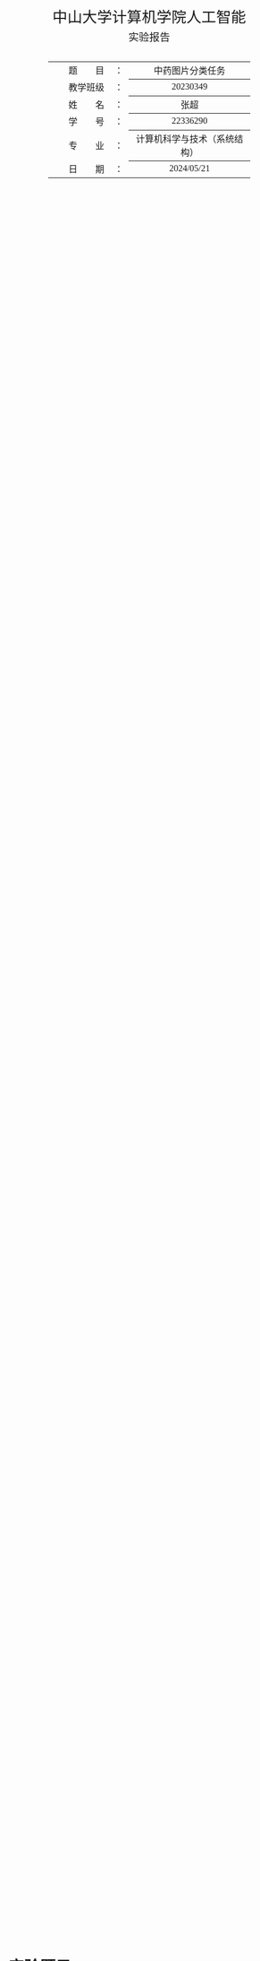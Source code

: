<div class="cover" style="page-break-after:always;font-family:方正公文仿宋;width:100%;height:100%;border:none;margin: 0 auto;text-align:center;">
    <div style="width:70%;margin: 0 auto;height:0;padding-bottom:10%;">
        </br>
        <img src="../png_src/sysu-name.png" alt="校名" style="width:80%;"/>
    </div>
    </br></br></br></br></br>
    <div style="width:60%;margin: 0 auto;height:0;padding-bottom:40%;">
        <img src="../png_src/sysu.png" alt="校徽" style="width:80%;"/>
    </div>
    </br></br></br></br></br></br></br></br>
    <span style="font-family:华文黑体Bold;text-align:center;font-size:20pt;margin: 10pt auto;line-height:30pt;">中山大学计算机学院人工智能</span>
    <p style="text-align:center;font-size:14pt;margin: 0 auto">实验报告 </p>
    </br>
    </br>
    <table style="border:none;text-align:center;width:72%;font-family:仿宋;font-size:14px; margin: 0 auto;">
    <tbody style="font-family:方正公文仿宋;font-size:12pt;">
        <tr style="font-weight:normal;"> 
            <td style="width:20%;text-align:right;">题　　目</td>
            <td style="width:2%">：</td> 
            <td style="width:40%;font-weight:normal;border-bottom: 1px solid;text-align:center;font-family:华文仿宋"> 中药图片分类任务
</td>     </tr>
        <tr style="font-weight:normal;"> 
            <td style="width:20%;text-align:right;">教学班级</td>
            <td style="width:2%">：</td> 
            <td style="width:40%;font-weight:normal;border-bottom: 1px solid;text-align:center;font-family:华文仿宋">20230349 </td>     </tr>
        <tr style="font-weight:normal;"> 
            <td style="width:20%;text-align:right;">姓　　名</td>
            <td style="width:2%">：</td> 
            <td style="width:40%;font-weight:normal;border-bottom: 1px solid;text-align:center;font-family:华文仿宋"> 张超</td>     </tr>
        <tr style="font-weight:normal;"> 
            <td style="width:20%;text-align:right;">学　　号</td>
            <td style="width:2%">：</td> 
            <td style="width:40%;font-weight:normal;border-bottom: 1px solid;text-align:center;font-family:华文仿宋">22336290 </td>     </tr>
        <tr style="font-weight:normal;"> 
            <td style="width:20%;text-align:right;">专　　业</td>
            <td style="width:2%">：</td> 
            <td style="width:40%;font-weight:normal;border-bottom: 1px solid;text-align:center;font-family:华文仿宋">计算机科学与技术（系统结构） </td>     </tr>
        <tr style="font-weight:normal;"> 
        <tr style="font-weight:normal;"> 
            <td style="width:20%;text-align:right;">日　　期</td>
            <td style="width:2%">：</td> 
            <td style="width:40%;font-weight:normal;border-bottom: 1px solid;text-align:center;font-family:华文仿宋">2024/05/21</td>     </tr>
    </tbody>              
    </table>
</div>




<!-- 注释语句：导出PDF时会在这里分页 -->

#  实验题目

利用pytorch框架搭建神经网络实现中药图片分类，具体见给出的数据集和测试集。

# 实验内容

## 算法原理

卷积神经网络是一种深度学习模型，特别擅长处理图像数据。它的算法原理主要包括以下几个关键部分：

### 卷积层

卷积层是CNN的核心组件，用于提取图像的局部特征。卷积操作通过一个小的滤波器在输入图像上滑动，进行点积运算，生成特征图（feature map）。这种操作的优势在于它可以捕捉到图像中的局部模式，例如边缘、角点等。

- **参数共享**：每个滤波器的参数在整个图像上共享，使得模型参数大大减少。

### 激活函数

卷积操作后的输出通常通过非线性激活函数进行处理。激活函数引入非线性计算，使得模型能更好的拟合复杂数据。

### 池化层

池化层用于对特征图进行下采样，减少数据量和计算量，同时保留主要特征。

### 全连接层

在网络的最后，通常会有一个或多个全连接层，它们将前面提取的特征整合起来，用于分类或回归任务。全连接层的每个神经元与前一层的所有神经元相连，进行线性组合并通过激活函数。

### 损失函数和优化器

CNN通过定义损失函数（如交叉熵损失用于分类任务）来衡量预测值与真实值的差距。然后使用反向传播算法和优化算法（如梯度下降）来调整模型参数，最小化损失函数。

- **反向传播**：通过计算损失函数对各层参数的梯度，逐层更新参数。
- **梯度下降**：通过调整权重，逐步减少损失函数值，常用的变种有随机梯度下降（SGD）、Adam等。

## 流程图

### 中药图片分类总体框架

![image-20240522004533718](实验报告/image-20240522004533718.png)

### 网络模型构建

| 网络层号 | 网络层类型 | 网络层具体参数                                               |
| -------- | ---------- | ------------------------------------------------------------ |
| 1        | 卷积层     | 输入通道数为3，输出通道数为32，卷积核大小为5×5，步长为1，填充为2 |
| 2        | 最大池化层 | 池化窗口大小为2×2                                            |
| 3        | 卷积层     | 输入通道数为32，输出通道数为32，卷积核大小为5×5，步长为1，填充为2 |
| 4        | 最大池化层 | 池化窗口大小为2×2                                            |
| 5        | 卷积层     | 输入通道数为32，输出通道数为64，卷积核大小为5×5，步长为1，填充为2 |
| 6        | 最大池化层 | 池化窗口大小为2×2                                            |
| 7        | flatten层  | 把多维的数据一维化，处理后的向量长度为64×40×40               |
| 8        | 全连接层   | 输入样本大小为64×40×40，输出的样本大小为640，带有dropout正则化，概率为0.5 |
| 9        | 全连接层   | 输入样本大小为640，输出的样本大小为5                         |

### 训练过程

![image-20240522005102589](实验报告/image-20240522005102589.png)

## 关键代码展示

###  数据处理

~~~python
def data_process(batch_size):
    #训练时做数据增强
    train_transform = transforms.Compose([transforms.Resize((320,320)), #固定图片尺寸
                                          transforms.RandomHorizontalFlip(),# 随机将图片水平翻转
                                          transforms.RandomRotation(15),# 随机旋转图片 (-15,15)
                                          transforms.ToTensor(),
                                          transforms.Normalize((0.5,0.5,0.5),(0.5,0.5,0.5))])
    #测试时不需要数据增强
    test_transform = transforms.Compose([transforms.Resize((320,320)),
                                         transforms.ToTensor(),
                                         transforms.Normalize((0.5,0.5,0.5),(0.5,0.5,0.5))])
    train_data = torchvision.datasets.ImageFolder("train",transform=train_transform) # 加载数据集
    test_data = torchvision.datasets.ImageFolder("test",transform=test_transform)
    train_data_loader = torch.utils.data.DataLoader(dataset = train_data,batch_size=batch_size, shuffle=True) #划分为mini-batch
    test_data_loader = torch.utils.data.DataLoader(dataset=test_data,batch_size=batch_size)
    return train_data_loader,test_data_loader
~~~

### 模型构建

根据“流程图”中的网络模型结构构建出CNN模型

~~~python
class CNNnet(nn.Module):
    def __init__(self) -> None:
        super().__init__()
        # 模型各层定义
        self.conv1 = nn.Conv2d(in_channels=3,out_channels=32,kernel_size=5,stride=1,padding=2)
        self.pool1 = nn.MaxPool2d(kernel_size=2)
        self.conv2 = nn.Conv2d(in_channels=32,out_channels=32,kernel_size=5,stride=1,padding=2)
        self.pool2 = nn.MaxPool2d(kernel_size=2)
        self.conv3 = nn.Conv2d(in_channels=32,out_channels=64,kernel_size=5,stride=1,padding=2)
        self.pool3 = nn.MaxPool2d(kernel_size= 2)
        self.fc1 = nn.Linear(64*40*40,640)
        self.fc2 = nn.Linear(640,5)
    # 前向传播函数
    def forward(self,x):
        x = self.pool1(nn.functional.relu(self.conv1(x)))
        x = self.pool2(nn.functional.relu(self.conv2(x)))
        x = self.pool3(nn.functional.relu(self.conv3(x)))
        x = x.view(-1,64*40*40)
        x = nn.functional.relu(self.fc1(x))
        x = nn.functional.dropout(x)
        x = nn.functional.relu(self.fc2(x))
        return x
~~~


### 模型训练

~~~ python
def train(train_data_loader,lr):
    criterion = nn.CrossEntropyLoss() #损失函数
    optimizer = torch.optim.SGD(net.parameters(),lr=lr,momentum=0.9) #优化器
    ## 训练模型
    for epoch in range(10):
        running_loss = 0.0
        accuracy = 0.0
        # 迭代，批次训练
        for i, data in enumerate(train_data_loader):
            # 获取训练数据
            inputs, labels = data
            inputs, labels = inputs.to(device), labels.to(device)
            # 权重参数梯度清零
            optimizer.zero_grad()  
            # 正向传播
            outputs = net(inputs)
            # 计算损失值
            loss = criterion(outputs, labels)
            # 计算准确率
            _, predicted = torch.max(outputs.data, 1)
            accuracy += (predicted == labels).sum().item()
            # 反向传播
            loss.backward()
            # 参数更新
            optimizer.step()
            # 损失值累加
            running_loss += loss.item()
            # 每50个mini-batch显示一次损失值
            if i % 50 == 49:
                print('[%d, %d] loss:%.3f accuracy:%.2f%%' % (epoch + 1, i + 1, running_loss / 50,100*accuracy /(50*batch_size)))
                accuracy_list.append(100*accuracy /(50*batch_size))
                loss_list.append(running_loss / 50)
                running_loss = 0.0
                accuracy = 0.0
    print('Finished Training')
~~~

### 模型测试

~~~python
def test(test_data_loader):
    net.eval()
    correct = 0    # 预测正确数目
    total = 0     # 测试样本总数
    with torch.no_grad():
        for data in test_data_loader:
            images, labels = data
            images, labels = images.to(device), labels.to(device)
            outputs = net(images)
            _, predicted = torch.max(outputs.data, 1)  # 获取批次预测结果
            total += labels.size(0)                    # 批次数目累加
            correct += (predicted == labels).sum().item()  # 预测正确数累加

    print('Accuracy of the network on the %d test images: %d %%' %(total,100*correct/total))
~~~



## 创新点

**数据增强**：数据增强就是对现有训练数据进行一系列随机变换，这些变换包括旋转，翻转，裁剪等。数据增强通过模拟各种图像变换，使得模型在面对噪声、图像扭曲或其他变化时更加稳健。例如，通过随机旋转和裁剪训练图像，模型可以学会更好地处理不同角度和部分遮挡的物体。同时数据增强增加了训练数据的多样性，使模型能够更好地适应不同的输入变化。这有助于模型在处理未见过的测试数据时表现更好，减少过拟合的风险。

**dropout**：Dropout通过在训练过程中随机丢弃一些神经元（以及它们的连接），使得每个训练批次中网络的结构都不同。这样，神经元不能过度依赖于特定的其他神经元，防止了网络对训练数据的过拟合。由于Dropout在每个训练批次中随机地禁用一部分神经元，网络必须学会处理不同的子网络。这种方法迫使网络学到更鲁棒的特征，使其在面对新的、未见过的数据时表现更好。

**Momentum-SGD**：带动量的随机梯度下降的作用是如果本次和上次的梯度符号是相同的，那么就能够加速下降（幅度变大），就能够解决原先下降太慢的问题；如果本次和上次的梯度符号是相反的，那么这次就和上次相互抑制，减缓震荡。由于有动量的作用，在局部最优点时，它可以借助动量跳出来，不易陷入局部最优点。

# 实验结果展示及分析

## 实验结果展示示例

参数：

* seed = 10
* batch_size = 4
* learning-rate = 0.001
* epoch = 10

### 训练模型

* 训练过程，每过50 mini-batch输出一次数据

![image-20240522173646869](实验报告/image-20240522173646869.png)

* loss曲线和准确率曲线

![image-20240522173714816](实验报告/image-20240522173714816.png)

### 加载模型

![image-20240522230951557](实验报告/image-20240522230951557.png)

## 评测指标展示及分析

### 评测指标展示

固定参数，使得实验结果可复现和对比：

* seed = 15
* batch_size = 4
* learning-rate = 0.001
* epoch = 10

1.**无数据增强，无dropout，不带动量的随机梯度下降**：

![image-20240522222533788](实验报告/image-20240522222533788.png)

![image-20240522222551059](实验报告/image-20240522222551059.png)

2.**无数据增强，无dropout，带动量的随机梯度下降**：

![image-20240522181827488](实验报告/image-20240522181827488.png)

![image-20240522181835537](实验报告/image-20240522181835537.png)

3.**有数据增强，有dropout，带动量的梯度下降**

![image-20240522182246914](实验报告/image-20240522182246914.png)

![image-20240522182322102](实验报告/image-20240522182322102.png)

### 评测指标分析

由模型1和模型2实验结果对比可以看出，模型2无论是训练集还是测试集上的loss和准确率都会高很多，说明带动量的梯度下降可以很好的帮助模型收敛，提高模型的准确率。

可以看到模型2相较于模型3虽然在训练集上，模型的loss比较低，准确率比较高，但是在测试集上的准确率并不如优化后的模型在测试集上的准确率，说明优化后的模型3减少了训练集上的过拟合。

